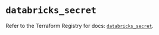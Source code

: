 # `databricks_secret`

Refer to the Terraform Registry for docs: [`databricks_secret`](https://registry.terraform.io/providers/databricks/databricks/1.62.0/docs/resources/secret).
